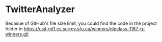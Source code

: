 # TwitterAnalyzer
Becasue of  GitHub's file size limit, you could find the code in the project folder in 
https://csil-git1.cs.surrey.sfu.ca/winners/nlpclass-1187-g-winners.git
